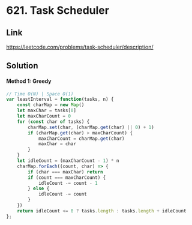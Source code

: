# 621. Task Scheduler

## Link
https://leetcode.com/problems/task-scheduler/description/

## Solution
#### Method 1: Greedy
```javascript
// Time O(N) | Space O(1)
var leastInterval = function(tasks, n) {
    const charMap = new Map()
    let maxChar = tasks[0]
    let maxCharCount = 0
    for (const char of tasks) {
        charMap.set(char, (charMap.get(char) || 0) + 1)
        if (charMap.get(char) > maxCharCount) {
            maxCharCount = charMap.get(char)
            maxChar = char
        }
    }
    let idleCount = (maxCharCount - 1) * n
    charMap.forEach((count, char) => {
        if (char === maxChar) return
        if (count === maxCharCount) {
            idleCount -= count - 1
        } else {
            idleCount -= count
        }
    })
    return idleCount <= 0 ? tasks.length : tasks.length + idleCount
};
```
